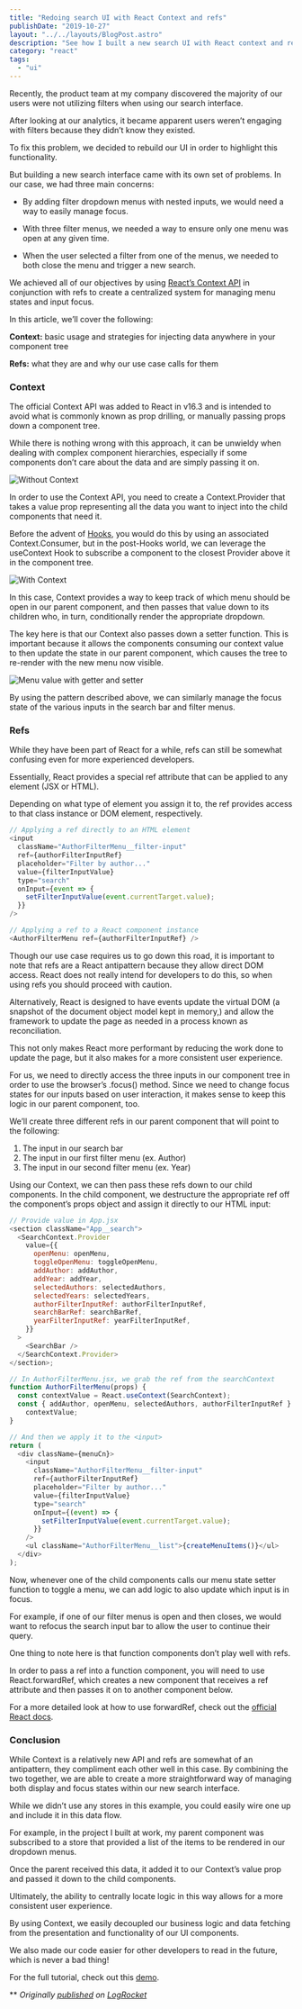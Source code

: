 ```yaml
---
title: "Redoing search UI with React Context and refs"
publishDate: "2019-10-27"
layout: "../../layouts/BlogPost.astro"
description: "See how I built a new search UI with React context and refs."
category: "react"
tags:
  - "ui"
---
```


Recently, the product team at my company discovered the majority of our users were not utilizing filters when using our search interface.

After looking at our analytics, it became apparent users weren’t engaging with filters because they didn’t know they existed.

To fix this problem, we decided to rebuild our UI in order to highlight this functionality.

But building a new search interface came with its own set of problems. In our case, we had three main concerns:

- By adding filter dropdown menus with nested inputs, we would need a way to easily manage focus.

- With three filter menus, we needed a way to ensure only one menu was open at any given time.

- When the user selected a filter from one of the menus, we needed to both close the menu and trigger a new search.

We achieved all of our objectives by using [React’s Context API](https://blog.logrocket.com/how-and-when-to-use-reacts-new-context-api-b584e41b2704/) in conjunction with refs to create a centralized system for managing menu states and input focus.

In this article, we’ll cover the following:

**Context:** basic usage and strategies for injecting data anywhere in your component tree

**Refs:** what they are and why our use case calls for them

### Context

The official Context API was added to React in v16.3 and is intended to avoid what is commonly known as prop drilling, or manually passing props down a component tree.

While there is nothing wrong with this approach, it can be unwieldy when dealing with complex component hierarchies, especially if some components don’t care about the data and are simply passing it on.

![Without Context](https://drive.google.com/uc?export=view&id=1eJ_V1v65mDzlrjWftb6cHmGOPuHNBV6c)

In order to use the Context API, you need to create a Context.Provider that takes a value prop representing all the data you want to inject into the child components that need it.

Before the advent of [Hooks](https://blog.logrocket.com/frustrations-with-react-hooks/), you would do this by using an associated Context.Consumer, but in the post-Hooks world, we can leverage the useContext Hook to subscribe a component to the closest Provider above it in the component tree.

![With Context](https://drive.google.com/uc?export=view&id=12ib9i5CnTFI63l5iaVfQEff4na5Zr-oL)

In this case, Context provides a way to keep track of which menu should be open in our parent component, and then passes that value down to its children who, in turn, conditionally render the appropriate dropdown.

The key here is that our Context also passes down a setter function. This is important because it allows the components consuming our context value to then update the state in our parent component, which causes the tree to re-render with the new menu now visible.

![Menu value with getter and setter](https://drive.google.com/uc?export=view&id=1czOGG0jufp6UMXftWV3PXgRMvLpLH1fE)

By using the pattern described above, we can similarly manage the focus state of the various inputs in the search bar and filter menus.

### Refs

While they have been part of React for a while, refs can still be somewhat confusing even for more experienced developers.

Essentially, React provides a special ref attribute that can be applied to any element (JSX or HTML).

Depending on what type of element you assign it to, the ref provides access to that class instance or DOM element, respectively.

```javascript
// Applying a ref directly to an HTML element
<input
  className="AuthorFilterMenu__filter-input"
  ref={authorFilterInputRef}
  placeholder="Filter by author..."
  value={filterInputValue}
  type="search"
  onInput={event => {
    setFilterInputValue(event.currentTarget.value);
  }}
/>

// Applying a ref to a React component instance
<AuthorFilterMenu ref={authorFilterInputRef} />
```

Though our use case requires us to go down this road, it is important to note that refs are a React antipattern because they allow direct DOM access. React does not really intend for developers to do this, so when using refs you should proceed with caution.

Alternatively, React is designed to have events update the virtual DOM (a snapshot of the document object model kept in memory,) and allow the framework to update the page as needed in a process known as reconciliation.

This not only makes React more performant by reducing the work done to update the page, but it also makes for a more consistent user experience.

For us, we need to directly access the three inputs in our component tree in order to use the browser’s .focus() method. Since we need to change focus states for our inputs based on user interaction, it makes sense to keep this logic in our parent component, too.

We’ll create three different refs in our parent component that will point to the following:

1. The input in our search bar
2. The input in our first filter menu (ex. Author)
3. The input in our second filter menu (ex. Year)

Using our Context, we can then pass these refs down to our child components. In the child component, we destructure the appropriate ref off the component’s props object and assign it directly to our HTML input:

```javascript
// Provide value in App.jsx
<section className="App__search">
  <SearchContext.Provider
    value={{
      openMenu: openMenu,
      toggleOpenMenu: toggleOpenMenu,
      addAuthor: addAuthor,
      addYear: addYear,
      selectedAuthors: selectedAuthors,
      selectedYears: selectedYears,
      authorFilterInputRef: authorFilterInputRef,
      searchBarRef: searchBarRef,
      yearFilterInputRef: yearFilterInputRef,
    }}
  >
    <SearchBar />
  </SearchContext.Provider>
</section>;

// In AuthorFilterMenu.jsx, we grab the ref from the searchContext
function AuthorFilterMenu(props) {
  const contextValue = React.useContext(SearchContext);
  const { addAuthor, openMenu, selectedAuthors, authorFilterInputRef } =
    contextValue;
}

// And then we apply it to the <input>
return (
  <div className={menuCn}>
    <input
      className="AuthorFilterMenu__filter-input"
      ref={authorFilterInputRef}
      placeholder="Filter by author..."
      value={filterInputValue}
      type="search"
      onInput={(event) => {
        setFilterInputValue(event.currentTarget.value);
      }}
    />
    <ul className="AuthorFilterMenu__list">{createMenuItems()}</ul>
  </div>
);
```

Now, whenever one of the child components calls our menu state setter function to toggle a menu, we can add logic to also update which input is in focus.

For example, if one of our filter menus is open and then closes, we would want to refocus the search input bar to allow the user to continue their query.

One thing to note here is that function components don’t play well with refs.

In order to pass a ref into a function component, you will need to use React.forwardRef, which creates a new component that receives a ref attribute and then passes it on to another component below.

For a more detailed look at how to use forwardRef, check out the [official React docs](https://reactjs.org/docs/react-api.html#reactforwardref).

### Conclusion

While Context is a relatively new API and refs are somewhat of an antipattern, they compliment each other well in this case. By combining the two together, we are able to create a more straightforward way of managing both display and focus states within our new search interface.

While we didn’t use any stores in this example, you could easily wire one up and include it in this data flow.

For example, in the project I built at work, my parent component was subscribed to a store that provided a list of the items to be rendered in our dropdown menus.

Once the parent received this data, it added it to our Context’s value prop and passed it down to the child components.

Ultimately, the ability to centrally locate logic in this way allows for a more consistent user experience.

By using Context, we easily decoupled our business logic and data fetching from the presentation and functionality of our UI components.

We also made our code easier for other developers to read in the future, which is never a bad thing!

For the full tutorial, check out this [demo](https://codesandbox.io/s/laughing-lichterman-lxl1y).

\*\* _Originally [published](https://blog.logrocket.com/redoing-search-ui-with-react-context-and-refs/) on [LogRocket](https://logrocket.com/)_
